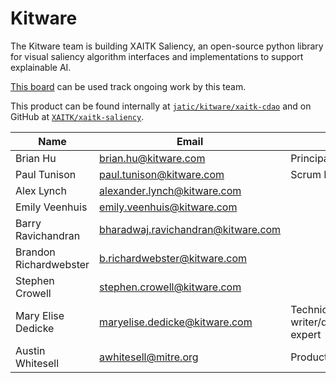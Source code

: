 # Kitware

The Kitware team is building XAITK Saliency, an open-source python library for visual saliency algorithm interfaces and implementations to support explainable AI. 

[This board](https://gitlab.jatic.net/groups/jatic/kitware/-/boards) can be used track ongoing work by this team. 

This product can be found internally at [`jatic/kitware/xaitk-cdao`](https://gitlab.jatic.net/jatic/kitware/xaitk-cdao) and on GitHub at [`XAITK/xaitk-saliency`](https://github.com/XAITK/xaitk-saliency/).

| Name | Email | Role |
| ---- | ----- | ---- |
| Brian Hu | brian.hu@kitware.com | Principal Investigator |
| Paul Tunison | paul.tunison@kitware.com | Scrum Master |
| Alex Lynch | alexander.lynch@kitware.com | | 
| Emily Veenhuis | emily.veenhuis@kitware.com | |
| Barry Ravichandran | bharadwaj.ravichandran@kitware.com | |
| Brandon Richardwebster | b.richardwebster@kitware.com | |
| Stephen Crowell | stephen.crowell@kitware.com | |
| Mary Elise Dedicke | maryelise.dedicke@kitware.com | Technical writer/documentation expert |
| Austin Whitesell | awhitesell@mitre.org | Product Owner |
